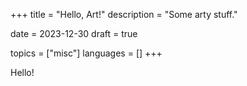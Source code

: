 +++
title = "Hello, Art!"
description = "Some arty stuff."

date = 2023-12-30
draft = true

topics = ["misc"]
languages = []
+++

Hello!

